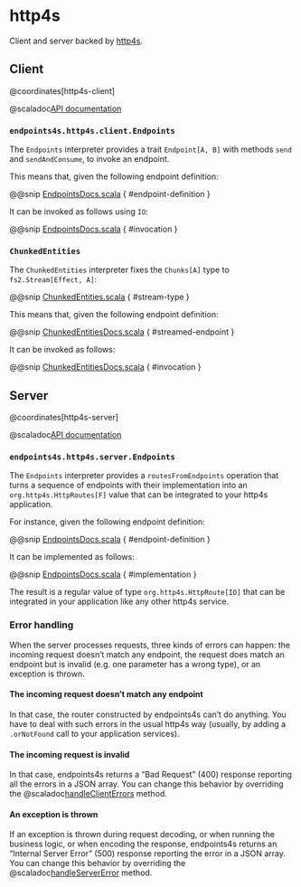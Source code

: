 # http4s

Client and server backed by [http4s](http://http4s.org).

## Client

@coordinates[http4s-client]

@scaladoc[API documentation](endpoints4s.http4s.client.index)

### `endpoints4s.http4s.client.Endpoints`

The `Endpoints` interpreter provides a trait `Endpoint[A, B]` with methods `send` and `sendAndConsume`,
to invoke an endpoint.

This means that, given the following endpoint definition:

@@snip [EndpointsDocs.scala](/http4s/client/shared/src/test/scala/endpoints4s/http4s/client/EndpointsDocs.scala) { #endpoint-definition }

It can be invoked as follows using `IO`:

@@snip [EndpointsDocs.scala](/http4s/client/shared/src/test/scala/endpoints4s/http4s/client/EndpointsDocs.scala) { #invocation }

### `ChunkedEntities`

The `ChunkedEntities` interpreter fixes the `Chunks[A]` type to `fs2.Stream[Effect, A]`:

@@snip [ChunkedEntities.scala](/http4s/client/shared/src/main/scala/endpoints4s/http4s/client/ChunkedEntities.scala) { #stream-type }

This means that, given the following endpoint definition:

@@snip [ChunkedEntitiesDocs.scala](/http4s/client/shared/src/test/scala/endpoints4s/http4s/client/ChunkedEntitiesDocs.scala) { #streamed-endpoint }

It can be invoked as follows:

@@snip [ChunkedEntitiesDocs.scala](/http4s/client/shared/src/test/scala/endpoints4s/http4s/client/ChunkedEntitiesDocs.scala) { #invocation }

## Server

@coordinates[http4s-server]

@scaladoc[API documentation](endpoints4s.http4s.server.index)

### `endpoints4s.http4s.server.Endpoints`

The `Endpoints` interpreter provides a `routesFromEndpoints` operation that
turns a sequence of endpoints with their implementation into an `org.http4s.HttpRoutes[F]`
value that can be integrated to your http4s application.

For instance, given the following endpoint definition:

@@snip [EndpointsDocs.scala](/http4s/server/src/test/scala/endpoints4s/http4s/server/EndpointsDocs.scala) { #endpoint-definition }

It can be implemented as follows:

@@snip [EndpointsDocs.scala](/http4s/server/src/test/scala/endpoints4s/http4s/server/EndpointsDocs.scala) { #implementation }

The result is a regular value of type `org.http4s.HttpRoute[IO]` that can be integrated in your application like
any other http4s service.

### Error handling

When the server processes requests, three kinds of errors can happen: the incoming request doesn’t match
any endpoint, the request does match an endpoint but is invalid (e.g. one parameter has a wrong type), or
an exception is thrown.

#### The incoming request doesn’t match any endpoint

In that case, the router constructed by endpoints4s can’t do anything. You have to deal with such
errors in the usual http4s way (usually, by adding a `.orNotFound` call to your application
services).

#### The incoming request is invalid

In that case, endpoints4s returns a “Bad Request” (400) response reporting all the errors in a
JSON array. You can change this behavior by overriding the
@scaladoc[handleClientErrors](endpoints4s.http4s.server.EndpointsWithCustomErrors) method.

#### An exception is thrown

If an exception is thrown during request decoding, or when running the business logic, or when
encoding the response, endpoints4s returns an “Internal Server Error” (500) response reporting
the error in a JSON array. You can change this behavior by overriding the
@scaladoc[handleServerError](endpoints4s.http4s.server.EndpointsWithCustomErrors) method.
